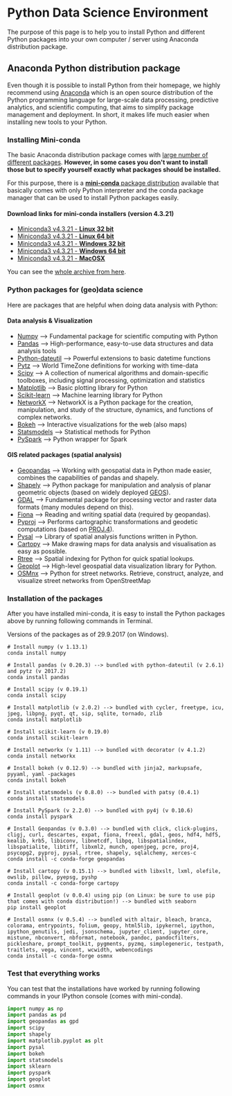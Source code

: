 # Python Data Science Environment

The purpose of this page is to help you to install Python and different Python packages into your own computer / server using Anaconda distribution package.

## Anaconda Python distribution package

Even though it is possible to install Python from their homepage, we highly recommend using [Anaconda](https://www.anaconda.com/what-is-anaconda/) which is an open source distribution of the Python programming language for large-scale data processing, predictive analytics, and scientific computing, that aims to simplify package management and deployment. In short, it makes life much easier when installing new tools to your Python.

### Installing Mini-conda

The basic Anaconda distribution package comes with [large number of different packages](https://docs.anaconda.com/anaconda/packages/pkg-docs). **However, in some cases you don't want to install those but to specify yourself exactly what packages should be installed.**

For this purpose, there is a [**mini-conda** package distribution](https://conda.io/docs/glossary.html#miniconda-glossary) available that basically comes with only Python interpreter and the conda package manager that can be used to install Python packages easily. 

#### Download links for mini-conda installers (version 4.3.21)

 - [Miniconda3 v4.3.21 - **Linux 32 bit** ](https://repo.continuum.io/miniconda/Miniconda3-4.3.21-Linux-x86.sh)
 - [Miniconda3 v4.3.21 - **Linux 64 bit** ](https://repo.continuum.io/miniconda/Miniconda3-4.3.21-Linux-x86_64.sh)
 - [Miniconda3 v4.3.21 - **Windows 32 bit** ](https://repo.continuum.io/miniconda/Miniconda3-4.3.21-Windows-x86.exe)
 - [Miniconda3 v4.3.21 - **Windows 64 bit** ](https://repo.continuum.io/miniconda/Miniconda3-4.3.21-Windows-x86_64.exe)
 - [Miniconda3 v4.3.21 - **MacOSX** ](https://repo.continuum.io/miniconda/Miniconda3-4.3.21-MacOSX-x86_64.sh)
 
You can see the [whole archive from here](https://repo.continuum.io/miniconda/).
 
### Python packages for (geo)data science
 
Here are packages that are helpful when doing data analysis with Python:

#### Data analysis & Visualization

   - [Numpy](http://www.numpy.org/) --> Fundamental package for scientific computing with Python
   - [Pandas](http://pandas.pydata.org/) --> High-performance, easy-to-use data structures and data analysis tools
   - [Python-dateutil](https://dateutil.readthedocs.io/en/stable/) --> Powerful extensions to basic datetime functions
   - [Pytz](https://pypi.python.org/pypi/pytz) --> World TimeZone definitions for working with time-data
   - [Scipy](http://www.scipy.org/about.html) --> A collection of numerical algorithms and domain-specific toolboxes, including
      signal processing, optimization and statistics
   - [Matplotlib](http://matplotlib.org/) --> Basic plotting library for Python
   - [Scikit-learn](http://scikit-learn.org/stable/) --> Machine learning library for Python
   - [NetworkX](https://networkx.github.io/) --> NetworkX is a Python package for the creation, manipulation, and study of the structure, dynamics, and functions of complex networks.
   - [Bokeh](http://bokeh.pydata.org/en/latest/) --> Interactive visualizations for the web (also maps)
   - [Statsmodels](http://www.statsmodels.org/stable/index.html) --> Statistical methods for Python
   - [PySpark](https://spark.apache.org/docs/0.9.0/python-programming-guide.html) --> Python wrapper for Spark
   
#### GIS related packages (spatial analysis)

   -  [Geopandas](http://geopandas.org/#description) --> Working with geospatial data in Python made easier, combines the capabilities of pandas and shapely.
   -  [Shapely](http://toblerity.org/shapely/manual.html) --> Python package for manipulation and analysis of planar geometric objects (based on widely deployed [GEOS](https://trac.osgeo.org/geos/)).
   -  [GDAL](http://www.gdal.org/) --> Fundamental package for processing vector and raster data formats (many modules depend on this). 
   -  [Fiona](https://pypi.python.org/pypi/Fiona) --> Reading and writing spatial data (required by geopandas).
   -  [Pyproj](https://pypi.python.org/pypi/pyproj?) --> Performs cartographic transformations and geodetic computations (based on [PROJ.4](http://trac.osgeo.org/proj)).
   -  [Pysal](https://pysal.readthedocs.org/en/latest) --> Library of spatial analysis functions written in Python.
   -  [Cartopy](http://scitools.org.uk/cartopy/docs/latest/index.html) --> Make drawing maps for data analysis and visualisation as easy as possible.
   - [Rtree](http://toblerity.org/rtree/) --> Spatial indexing for Python for quick spatial lookups.
   - [Geoplot](https://github.com/ResidentMario/geoplot) --> High-level geospatial data visualization library for Python. 
   - [OSMnx](https://github.com/gboeing/osmnx) --> Python for street networks. Retrieve, construct, analyze, and visualize street networks from OpenStreetMap
   
   
### Installation of the packages

After you have installed mini-conda, it is easy to install the Python packages above by running following commands in Terminal. 

Versions of the packages as of 29.9.2017 (on Windows).

```
# Install numpy (v 1.13.1)
conda install numpy

# Install pandas (v 0.20.3) --> bundled with python-dateutil (v 2.6.1) and pytz (v 2017.2)
conda install pandas

# Install scipy (v 0.19.1)
conda install scipy

# Install matplotlib (v 2.0.2) --> bundled with cycler, freetype, icu, jpeg, libpng, pyqt, qt, sip, sqlite, tornado, zlib
conda install matplotlib

# Install scikit-learn (v 0.19.0)
conda install scikit-learn

# Install networkx (v 1.11) --> bundled with decorator (v 4.1.2)
conda install networkx

# Install bokeh (v 0.12.9) --> bundled with jinja2, markupsafe, pyyaml, yaml -packages
conda install bokeh

# Install statsmodels (v 0.8.0) --> bundled with patsy (0.4.1)
conda install statsmodels

# Install PySpark (v 2.2.0) --> bundled with py4j (v 0.10.6)
conda install pyspark

# Install Geopandas (v 0.3.0) --> bundled with click, click-plugins, cligj, curl, descartes, expat, fiona, freexl, gdal, geos, hdf4, hdf5, kealib, krb5, libiconv, libnetcdf, libpq, libspatialindex, libspatialite, libtiff, libxml2, munch, openjpeg, pcre, proj4, psycopg2, pyproj, pysal, rtree, shapely, sqlalchemy, xerces-c
conda install -c conda-forge geopandas

# Install cartopy (v 0.15.1) --> bundled with libxslt, lxml, olefile, owslib, pillow, pyepsg, pyshp 
conda install -c conda-forge cartopy

# Install geoplot (v 0.0.4) using pip (on Linux: be sure to use pip that comes with conda distribution!) --> bundled with seaborn
pip install geoplot

# Install osmnx (v 0.5.4) --> bundled with altair, bleach, branca, colorama, entrypoints, folium, geopy, html5lib, ipykernel, ipython, ipython_genutils, jedi, jsonschema, jupyter_client, jupyter_core, mistune, nbconvert, nbformat, notebook, pandoc, pandocfilters, pickleshare, prompt_toolkit, pygments, pyzmq, simplegeneric, testpath, traitlets, vega, vincent, wcwidth, webencodings
conda install -c conda-forge osmnx

```
### Test that everything works

You can test that the installations have worked by running following commands in your IPython console (comes with mini-conda).

 ```python
 import numpy as np
 import pandas as pd
 import geopandas as gpd
 import scipy
 import shapely
 import matplotlib.pyplot as plt
 import pysal
 import bokeh
 import statsmodels
 import sklearn
 import pyspark
 import geoplot
 import osmnx
 ```
 
